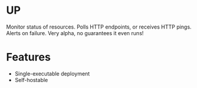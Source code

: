 # UP

Monitor status of resources. Polls HTTP endpoints, or receives HTTP pings.
Alerts on failure. Very alpha, no guarantees it even runs!

# Features

- Single-executable deployment
- Self-hostable
